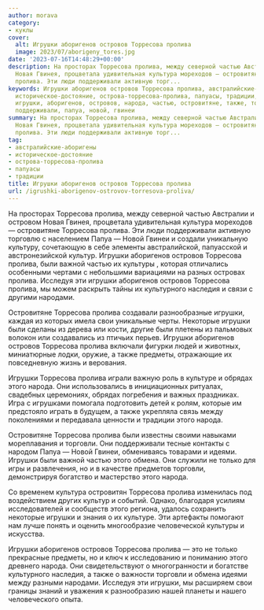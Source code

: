 ```yaml
---
author: morava
category:
- куклы
cover:
  alt: Игрушки аборигенов островов Торресова пролива
  image: 2023/07/aborigeny_tores.jpg
date: '2023-07-16T14:48:29+00:00'
description: На просторах Торресова пролива, между северной частью Австралии и островом
  Новая Гвинея, процветала удивительная культура мореходов — островитяне Торресова
  пролива. Эти люди поддерживали активную торг...
keywords: Игрушки аборигенов островов Торресова пролива, австралийские-аборигены,
  историческое-достояние, острова-торресова-пролива, папуасы, традиции, пролива, торресова,
  игрушки, аборигенов, островов, народа, частью, островитяне, также, торговли, культура,
  поддерживали, папуа, новой, гвинеи
summary: На просторах Торресова пролива, между северной частью Австралии и островом
  Новая Гвинея, процветала удивительная культура мореходов — островитяне Торресова
  пролива. Эти люди поддерживали активную торг...
tag:
- австралийские-аборигены
- историческое-достояние
- острова-торресова-пролива
- папуасы
- традиции
title: Игрушки аборигенов островов Торресова пролива
url: /igrushki-aborigenov-ostrovov-torresova-proliva/
---
```


На просторах Торресова пролива, между северной частью Австралии и островом Новая Гвинея, процветала удивительная культура мореходов — островитяне Торресова пролива. Эти люди поддерживали активную торговлю с населением Папуа — Новой Гвинеи и создали уникальную культуру, сочетающую в себе элементы австралийской, папуасской и австронезийской культур. Игрушки аборигенов островов Торресова пролива, были важной частью их культуры , которая отличались особенными чертами с небольшими вариациями на разных островах пролива. Исследуя эти игрушки аборигенов островов Торресова пролива, мы можем раскрыть тайны их культурного наследия и связи с другими народами.

Островитяне Торресова пролива создавали разнообразные игрушки, каждая из которых имела свои уникальные черты. Некоторые игрушки были сделаны из дерева или кости, другие были плетены из пальмовых волокон или создавались из птичьих перьев. Игрушки аборигенов островов Торресова пролива включали фигурки людей и животных, миниатюрные лодки, оружие, а также предметы, отражающие их повседневную жизнь и верования.

Игрушки Торресова пролива играли важную роль в культуре и обрядах этого народа. Они использовались в инициационных ритуалах, свадебных церемониях, обрядах погребения и важных праздниках. Игра с игрушками помогала подготовить детей к ролям, которые им предстояло играть в будущем, а также укрепляла связь между поколениями и передавала ценности и традиции этого народа.

Островитяне Торресова пролива были известны своими навыками мореплавания и торговли. Они поддерживали тесные контакты с народом Папуа — Новой Гвинеи, обмениваясь товарами и идеями. Игрушки были важной частью этого обмена. Они служили не только для игры и развлечения, но и в качестве предметов торговли, демонстрируя богатство и мастерство этого народа.

Со временем культура островитян Торресова пролива изменилась под воздействием других культур и событий. Однако, благодаря усилиям исследователей и сообществ этого региона, удалось сохранить некоторые игрушки и знания о их культуре. Эти артефакты помогают нам лучше понять и оценить многообразие человеческой культуры и искусства.

Игрушки аборигенов островов Торресова пролива — это не только прекрасные предметы, но и ключ к исследованию и пониманию этого древнего народа. Они свидетельствуют о многогранности и богатстве культурного наследия, а также о важности торговли и обмена идеями между разными народами. Исследуя эти игрушки, мы расширяем свои границы знаний и уважения к разнообразию нашей планеты и нашего человеческого опыта.
